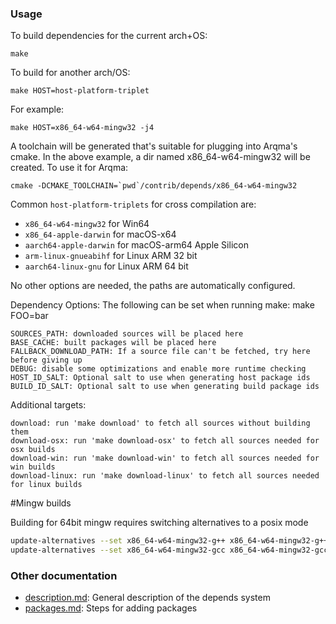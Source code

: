 ### Usage

To build dependencies for the current arch+OS:

    make

To build for another arch/OS:

    make HOST=host-platform-triplet

For example:

    make HOST=x86_64-w64-mingw32 -j4

A toolchain will be generated that's suitable for plugging into Arqma's
cmake. In the above example, a dir named x86_64-w64-mingw32 will be
created. To use it for Arqma:

    cmake -DCMAKE_TOOLCHAIN=`pwd`/contrib/depends/x86_64-w64-mingw32

Common `host-platform-triplets` for cross compilation are:

- `x86_64-w64-mingw32` for Win64
- `x86_64-apple-darwin` for macOS-x64
- `aarch64-apple-darwin` for macOS-arm64 Apple Silicon
- `arm-linux-gnueabihf` for Linux ARM 32 bit
- `aarch64-linux-gnu` for Linux ARM 64 bit

No other options are needed, the paths are automatically configured.

Dependency Options:
The following can be set when running make: make FOO=bar

    SOURCES_PATH: downloaded sources will be placed here
    BASE_CACHE: built packages will be placed here
    FALLBACK_DOWNLOAD_PATH: If a source file can't be fetched, try here before giving up
    DEBUG: disable some optimizations and enable more runtime checking
    HOST_ID_SALT: Optional salt to use when generating host package ids
    BUILD_ID_SALT: Optional salt to use when generating build package ids

Additional targets:

    download: run 'make download' to fetch all sources without building them
    download-osx: run 'make download-osx' to fetch all sources needed for osx builds
    download-win: run 'make download-win' to fetch all sources needed for win builds
    download-linux: run 'make download-linux' to fetch all sources needed for linux builds

#Mingw builds

 Building for 64bit mingw requires switching alternatives to a posix mode

 ```bash
 update-alternatives --set x86_64-w64-mingw32-g++ x86_64-w64-mingw32-g++-posix
 update-alternatives --set x86_64-w64-mingw32-gcc x86_64-w64-mingw32-gcc-posix
 ```

### Other documentation

- [description.md](description.md): General description of the depends system
- [packages.md](packages.md): Steps for adding packages
